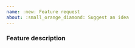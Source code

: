 ```yaml
---
name: :new: Feature request
about: :small_orange_diamond: Suggest an idea
---
```


<!-- :warning: Please, try to follow the template -->

### Feature description


